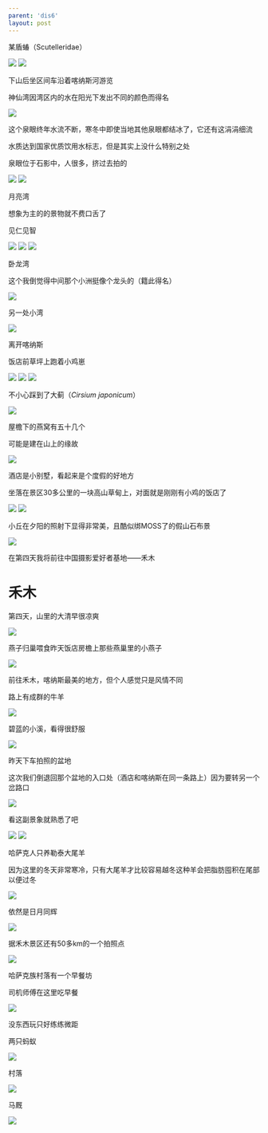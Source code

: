 ```yaml
---
parent: 'dis6'
layout: post
---
```

某盾蝽（Scutelleridae）

<img class='disc' src='https://lykoseremos.github.io/gmalb-02/dis6/DSC_5186.jpg'>

<img class='disc' src='https://lykoseremos.github.io/gmalb-02/dis6/DSC_5188.jpg'>

下山后坐区间车沿着喀纳斯河游览


神仙湾因湾区内的水在阳光下发出不同的颜色而得名

<img class='disc' src='https://lykoseremos.github.io/gmalb-02/dis6/DSC_5190.jpg'>

这个泉眼终年水流不断，寒冬中即使当地其他泉眼都结冰了，它还有这涓涓细流


水质达到国家优质饮用水标志，但是其实上没什么特别之处


泉眼位于石影中，人很多，挤过去拍的

<img class='disc' src='https://lykoseremos.github.io/gmalb-02/dis6/DSC_5193.jpg'>

<img class='disc' src='https://lykoseremos.github.io/gmalb-02/dis6/DSC_5194.jpg'>

月亮湾


想象为主的的景物就不费口舌了


见仁见智

<img class='disc' src='https://lykoseremos.github.io/gmalb-02/dis6/DSC_5195.jpg'>

<img class='disc' src='https://lykoseremos.github.io/gmalb-02/dis6/DSC_5196.jpg'>

<img class='disc' src='https://lykoseremos.github.io/gmalb-02/dis6/DSC_5199.jpg'>

卧龙湾


这个我倒觉得中间那个小洲挺像个龙头的（籍此得名）

<img class='disc' src='https://lykoseremos.github.io/gmalb-02/dis6/DSC_5207.jpg'>

另一处小湾

<img class='disc' src='https://lykoseremos.github.io/gmalb-02/dis6/DSC_5216.jpg'>

离开喀纳斯


饭店前草坪上跑着小鸡崽

<img class='disc' src='https://lykoseremos.github.io/gmalb-02/dis6/DSC_5217.jpg'>

<img class='disc' src='https://lykoseremos.github.io/gmalb-02/dis6/DSC_5227.jpg'>

<img class='disc' src='https://lykoseremos.github.io/gmalb-02/dis6/DSC_5221.jpg'>

不小心踩到了大蓟（<i>Cirsium japonicum</i>）

<img class='disc' src='https://lykoseremos.github.io/gmalb-02/dis6/DSC_5220.jpg'>

屋檐下的燕窝有五十几个


可能是建在山上的缘故

<img class='disc' src='https://lykoseremos.github.io/gmalb-02/dis6/DSC_5225.jpg'>

酒店是小别墅，看起来是个度假的好地方


坐落在景区30多公里的一块高山草甸上，对面就是刚刚有小鸡的饭店了

<img class='disc' src='https://lykoseremos.github.io/gmalb-02/dis6/DSC_5229.jpg'>

<img class='disc' src='https://lykoseremos.github.io/gmalb-02/dis6/DSC_5235.jpg'>



小丘在夕阳的照射下显得非常美，且酷似绑MOSS了的假山石布景

<img class='disc' src='https://lykoseremos.github.io/gmalb-02/dis6/DSC_5236.jpg'>

在第四天我将前往中国摄影爱好者基地——禾木

<h1>禾木</h1>

第四天，山里的大清早很凉爽

<img class='disc' src='https://lykoseremos.github.io/gmalb-02/dis6/DSC_5240.jpg'>

燕子归巢喂食昨天饭店房檐上那些燕巢里的小燕子

<img class='disc' src='https://lykoseremos.github.io/gmalb-02/dis6/DSC_5241.jpg'>

前往禾木，喀纳斯最美的地方，但个人感觉只是风情不同


路上有成群的牛羊

<img class='disc' src='https://lykoseremos.github.io/gmalb-02/dis6/DSC_5242.jpg'>

碧蓝的小溪，看得很舒服

<img class='disc' src='https://lykoseremos.github.io/gmalb-02/dis6/DSC_5244.jpg'>

昨天下车拍照的盆地


这次我们倒退回那个盆地的入口处（酒店和喀纳斯在同一条路上）因为要转另一个岔路口

<img class='disc' src='https://lykoseremos.github.io/gmalb-02/dis6/DSC_5245.jpg'>

看这副景象就熟悉了吧



<img class='disc' src='https://lykoseremos.github.io/gmalb-02/dis6/DSC_5246.jpg'>

<img class='disc' src='https://lykoseremos.github.io/gmalb-02/dis6/DSC_5247.jpg'>



哈萨克人只养勒泰大尾羊


因为这里的冬天非常寒冷，只有大尾羊才比较容易越冬这种羊会把脂肪囤积在尾部以便过冬



<img class='disc' src='https://lykoseremos.github.io/gmalb-02/dis6/DSC_5255.jpg'>

依然是日月同辉

<img class='disc' src='https://lykoseremos.github.io/gmalb-02/dis6/DSC_5258.jpg'>

据禾木景区还有50多km的一个拍照点

<img class='disc' src='https://lykoseremos.github.io/gmalb-02/dis6/DSC_5256.jpg'>

哈萨克族村落有一个早餐坊


司机师傅在这里吃早餐

<img class='disc' src='https://lykoseremos.github.io/gmalb-02/dis6/DSC_5265.jpg'>

没东西玩只好练练微距


两只蚂蚁

<img class='disc' src='https://lykoseremos.github.io/gmalb-02/dis6/DSC_5260.jpg'>

村落

<img class='disc' src='https://lykoseremos.github.io/gmalb-02/dis6/DSC_5266.jpg'>

马厩

<img class='disc' src='https://lykoseremos.github.io/gmalb-02/dis6/DSC_5269.jpg'>
